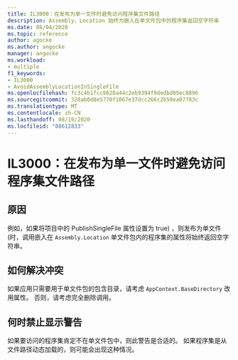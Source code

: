 ```yaml
---
title: IL3000：在发布为单一文件时避免访问程序集文件路径
description: Assembly，Location 始终为嵌入在单文件包中的程序集返回空字符串
ms.date: 08/04/2020
ms.topic: reference
author: agocke
ms.author: angocke
manager: angocke
ms.workload:
- multiple
f1_keywords:
- IL3000
- AvoidAssemblyLocationInSingleFile
ms.openlocfilehash: fc3c4b1fcc8628a44c2eb9394f9dedbd85ec8896
ms.sourcegitcommit: 328ab0d8e5770f1067e37dcc266c2b50ea07783c
ms.translationtype: MT
ms.contentlocale: zh-CN
ms.lasthandoff: 08/19/2020
ms.locfileid: "88612833"
---
```

# <a name="il3000-avoid-accessing-assembly-file-path-when-publishing-as-a-single-file"></a>IL3000：在发布为单一文件时避免访问程序集文件路径

## <a name="cause"></a>原因

例如，如果将项目中的 PublishSingleFile 属性设置为 true) ，则发布为单文件 (时，调用嵌入在 `Assembly.Location` 单文件包内的程序集的属性将始终返回空字符串。

## <a name="how-to-fix-violations"></a>如何解决冲突

如果应用只需要用于单文件包的包含目录，请考虑 `AppContext.BaseDirectory` 改用属性。 否则，请考虑完全删除调用。

## <a name="when-to-suppress-warnings"></a>何时禁止显示警告

如果要访问的程序集肯定不在单文件包中，则此警告是合适的。 如果程序集是从文件路径动态加载的，则可能会出现这种情况。
